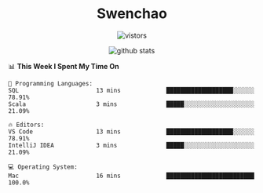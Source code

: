 <h1 align="center">Swenchao</h3>

<p align="center">
  <img src="https://visitor-badge.glitch.me/badge?page_id=Swenchao" alt="vistors" />
</p>

<p align="center">
  <img src="https://github-readme-stats.vercel.app/api?username=Swenchao&count_private=true&show_icons=true&theme=vue-dark&hide_title=true" alt="github stats" />
</p>

<!--START_SECTION:waka-->
📊 **This Week I Spent My Time On** 

```text
💬 Programming Languages: 
SQL                      13 mins             ███████████████████░░░░░░   78.91% 
Scala                    3 mins              █████░░░░░░░░░░░░░░░░░░░░   21.09%

🔥 Editors: 
VS Code                  13 mins             ███████████████████░░░░░░   78.91% 
IntelliJ IDEA            3 mins              █████░░░░░░░░░░░░░░░░░░░░   21.09%

💻 Operating System: 
Mac                      16 mins             █████████████████████████   100.0%

```


<!--END_SECTION:waka-->
